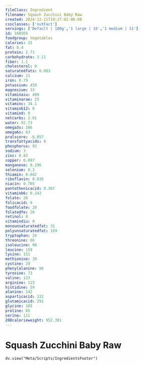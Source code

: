 ```yaml
---
fileClass: Ingredient
filename: Squash Zucchini Baby Raw
created: 2024-12-21T19:27:02-06:00
cssclasses: ['nutFact']
servings: ['Default | 100g','1 large | 16','1 medium | 11']
id: 168565
foodgroup: Vegetables
calories: 21
fat: 0.4
protein: 2.71
carbohydrate: 3.11
fiber: 1.1
cholesterol: 0
saturatedfats: 0.083
calcium: 21
iron: 0.79
potassium: 459
magnesium: 33
vitaminaiu: 490
vitaminarae: 25
vitaminc: 34.1
vitaminb12: 0
vitamind: 0
netcarbs: 2.01
water: 92.73
omega3s: 106
omega6s: 63
pralscore: -6.057
transfattyacids: 0
phosphorus: 93
sodium: 3
zinc: 0.83
copper: 0.097
manganese: 0.196
selenium: 0.3
thiamin: 0.042
riboflavin: 0.036
niacin: 0.705
pantothenicacid: 0.367
vitaminb6: 0.142
folate: 20
folicacid: 0
foodfolate: 20
folatedfe: 20
retinol: 0
vitamindiu: 0
monounsaturatedfat: 31
polyunsaturatedfat: 169
tryptophan: 24
threonine: 66
isoleucine: 98
leucine: 159
lysine: 151
methionine: 39
cystine: 29
phenylalanine: 96
tyrosine: 73
valine: 123
arginine: 115
histidine: 59
alanine: 142
asparticacid: 332
glutamicacid: 291
glycine: 103
proline: 85
serine: 111
200calorieweight: 952.381
---
```


# Squash Zucchini Baby Raw

```dataviewjs
dv.view("Meta/Scripts/IngredientsFooter")
```